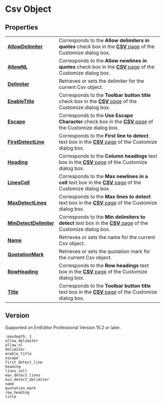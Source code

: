 # Csv Object

## Properties

|     |     |
| --- | --- |
| [**AllowDelimiter**](allow_delimiter) | Corresponds to the **Allow delimiters in quotes** check box in the [**CSV** page](../../dlg/customize/csv/index) of the Customize dialog box. |
| [**AllowNL**](allow_nl) | Corresponds to the **Allow newlines in quotes** check box in the [**CSV** page](../../dlg/customize/csv/index) of the Customize dialog box. |
| [**Delimiter**](delimiter) | Retrieves or sets the delimiter for the current Csv object. |
| [**EnableTitle**](enable_title) | Corresponds to the **Toolbar button title** check box in the [**CSV** page](../../dlg/customize/csv/index) of the Customize dialog box. |
| [**Escape**](escape) | Corresponds to the **Use Escape Character** check box in the [**CSV** page](../../dlg/customize/csv/index) of the Customize dialog box. |
| [**FirstDetectLine**](first_detect_line) | Corresponds to the **First line to detect** text box in the [**CSV** page](../../dlg/customize/csv/index) of the Customize dialog box. |
| [**Heading**](heading) | Corresponds to the **Column headings** text box in the [**CSV** page](../../dlg/customize/csv/index) of the Customize dialog box. |
| [**LinesCell**](lines_cell) | Corresponds to the **Max newlines in a cell** text box in the [**CSV** page](../../dlg/customize/csv/index) of the Customize dialog box. |
| [**MaxDetectLines**](max_detect_lines) | Corresponds to the **Max lines to detect** text box in the [**CSV** page](../../dlg/customize/csv/index) of the Customize dialog box. |
| [**MinDetectDelimiter**](min_detect_delimiter) | Corresponds to the **Min delimiters to detect** text box in the [**CSV** page](../../dlg/customize/csv/index) of the Customize dialog box. |
| [**Name**](name) | Retrieves or sets the name for the current Csv object. |
| [**QuotationMark**](quotation_mark) | Retrieves or sets the quotation mark for the current Csv object. |
| [**RowHeading**](row_heading) | Corresponds to the **Row headings** text box in the [**CSV** page](../../dlg/customize/csv/index) of the Customize dialog box. |
| [**Title**](title) | Corresponds to the **Toolbar button title** text box in the [**CSV** page](../../dlg/customize/csv/index) of the Customize dialog box. |

## Version

Supported on EmEditor Professional Version 15.2 or later.


```{toctree}
:maxdepth: 1
allow_delimiter
allow_nl
delimiter
enable_title
escape
first_detect_line
heading
lines_cell
max_detect_lines
min_detect_delimiter
name
quotation_mark
row_heading
title
```
